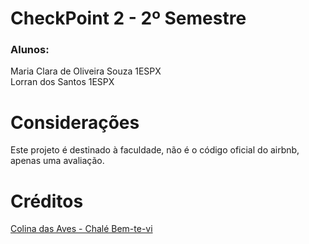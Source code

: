 # CheckPoint 2 - 2º Semestre
### Alunos:
Maria Clara de Oliveira Souza 1ESPX <br/>
Lorran dos Santos 1ESPX

# Considerações

Este projeto é destinado à faculdade, não é o código oficial do airbnb, apenas uma avaliação.

# Créditos

[Colina das Aves - Chalé Bem-te-vi](https://www.airbnb.com.br/rooms/50357172?adults=2&category_tag=Tag%3A5348&enable_m3_private_room=true&photo_id=1585640791&search_mode=flex_destinations_search&check_in=2024-11-10&source_impression_id=p3_1724345027_P36wpzv3IsbxPUkh&previous_page_section_name=1000&guests=2&check_out=2024-11-16)

